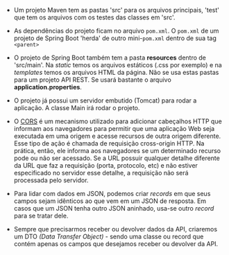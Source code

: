 - Um projeto Maven tem as pastas 'src' para os arquivos principais, 'test' que tem os arquivos com os testes das classes em 'src'.

- As dependências do projeto ficam no arquivo `pom.xml`. O `pom.xml` de um projeto de Spring Boot 'herda' de outro mini-`pom.xml` dentro de sua tag `<parent>`

- O projeto de Spring Boot também tem a pasta **resources** dentro de 'src/main'. Na _static_ temos os arquivos estáticos (.css por exemplo) e na _templates_ temos os arquivos HTML da página. Não se usa estas pastas para um projeto API REST. Se usará bastante o arquivo **application.properties**.

- O projeto já possui um servidor embutido (Tomcat) para rodar a aplicação. A classe Main irá rodar o projeto.

- O <a href="https://youtu.be/4KHiSt0oLJ0?si=kRX3aHPuU2Bf6oGp">CORS</a> é um mecanismo utilizado para adicionar cabeçalhos HTTP que informam aos navegadores para permitir que uma aplicação Web seja executada em uma origem e acesse recursos de outra origem diferente. Esse tipo de ação é chamada de requisição cross-origin HTTP. Na prática, então, ele informa aos navegadores se um determinado recurso pode ou não ser acessado. Se a URL possuir qualquer detalhe diferente da URL que faz a requisição (porta, protocolo, etc) e não estiver especificado no servidor esse detalhe, a requisição não será processada pelo servidor.

- Para lidar com dados em JSON, podemos criar _records_ em que seus campos sejam idênticos ao que vem em um JSON de resposta. Em casos que um JSON tenha outro JSON aninhado, usa-se outro _record_ para se tratar dele.

- Sempre que precisarmos receber ou devolver dados da API, criaremos um DTO _(Data Transfer Object)_ - sendo uma classe ou record que contém apenas os campos que desejamos receber ou devolver da API.